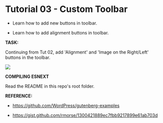 # Tutorial 03 - Custom Toolbar
  
- Learn how to add new buttons in toolbar.

- Learn how to add alignment buttons in toolbar.
  
**TASK:**

Continuing from Tut 02, add 'Alignment' and 'Image on the Right/Left' buttons in the toolbar.

![](https://raw.github.com/hrsetyono/cdn/master/blocks-tutorial/ch03-custom-toolbar.jpg)
  
**COMPILING ESNEXT**

Read the README in this repo's root folder.

**REFERENCE:**

- https://github.com/WordPress/gutenberg-examples

- https://gist.github.com/rmorse/1300421889ec7fbb9217899e61ab703d